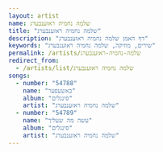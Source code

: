 ```yaml
---
layout: artist
name: שלמה נחמיה ראזענבערג
title: "שלמה נחמיה ראזענבערג"
description: "דף האמן שלמה נחמיה ראזענבערג"
keywords: "שירים, מוזיקה, שלמה נחמיה ראזענבערג"
permalink: /artists/שלמה-נחמיה-ראזענבערג
redirect_from:
  - /artists/list/שלמה נחמיה ראזענבערג
songs:
  - number: "54788"
    name: "באשעפער"
    album: "סינגלים"
    artist: "שלמה נחמיה ראזענבערג"
  - number: "54789"
    name: "עשה מה שעליך"
    album: "סינגלים"
    artist: "שלמה נחמיה ראזענבערג"
---
```

